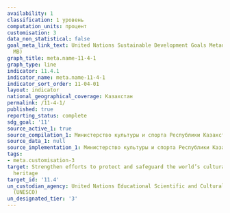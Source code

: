 ```yaml
---
availability: 1
classification: 1 уровень
computation_units: процент
customisation: 3
data_non_statistical: false
goal_meta_link_text: United Nations Sustainable Development Goals Metadata (PDF 4.0
  MB)
graph_title: meta.name-11-4-1
graph_type: line
indicator: 11.4.1
indicator_name: meta.name-11-4-1
indicator_sort_order: 11-04-01
layout: indicator
national_geographical_coverage: Казахстан
permalink: /11-4-1/
published: true
reporting_status: complete
sdg_goal: '11'
source_active_1: true
source_compilation_1: Министерство культуры и спорта Республики Казахстан
source_data_1: null
source_implementation_1: Министерство культуры и спорта Республики Казахстан
tags:
- meta.customisation-3
target: Strengthen efforts to protect and safeguard the world’s cultural and natural
  heritage
target_id: '11.4'
un_custodian_agency: United Nations Educational Scientific and Cultural Organization
  (UNESCO)
un_designated_tier: '3'
---
```

